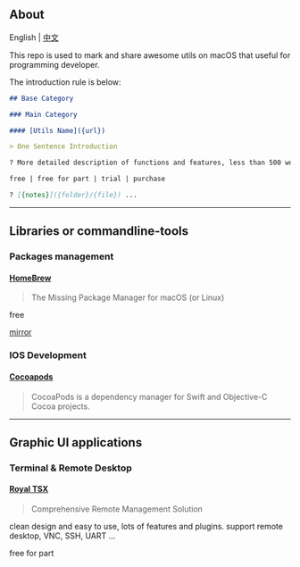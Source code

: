 ## About 

English | [中文](cn.md) 

This repo is used to mark and share awesome utils on macOS that useful for programming developer.

The introduction rule is below:

```markdown
## Base Category

### Main Category

#### [Utils Name]({url})

> One Sentence Introduction

? More detailed description of functions and features, less than 500 words.

free | free for part | trial | purchase

? [{notes}]({folder}/{file}) ...
```

-----

## Libraries or commandline-tools

### Packages management

#### [HomeBrew](https://brew.sh/)

> The Missing Package Manager for macOS (or Linux)

free

[mirror](libs/homebrew.md#mirrors)

### IOS Development

#### [Cocoapods](https://cocoapods.org/)

> CocoaPods is a dependency manager for Swift and Objective-C Cocoa projects.



-----

## Graphic UI applications

### Terminal & Remote Desktop

#### [Royal TSX](https://royalapps.com/ts/mac/features)

> Comprehensive Remote Management Solution

clean design and easy to use, lots of features and plugins.
support remote desktop, VNC, SSH, UART ...

free for part
